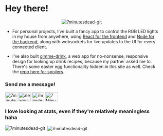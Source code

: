 <h1 align="left">Hey there!</h1>

<p align="center"> <a href="https://github.com/ryo-ma/github-profile-trophy"><img src="https://github-profile-trophy.vercel.app/?username=7minutesdead-git&theme=nord&no-frame=true&margin-w=45&no-bg=true&rank=SECRET,SSS,SS,S,AAA,A,B" alt="7minutesdead-git" /></a> </p>

- For personal projects, I’ve built a fancy app to control the RGB LED lights in my house from anywhere, using [React for the frontend](https://github.com/7MinutesDead-Git/govee-react) and [Node for the backend](https://github.com/7MinutesDead-Git/govee-server), along with websockets for live updates to the UI for every connected client. 
  
- I've also built [gimme-drink](https://gimmedrink.netlify.app), a web app for no-nonsense, responsive design for looking up drink recipes, because my partner asked me to. There's some easter egg functionality hidden in this site as well. Check the [repo here for spoilers](https://github.com/7MinutesDead-Git/Drunkify).

<h3 align="left">Send me a message!</h3>
<p align="left">
<a href="https://twitter.com/7minutesdead" target="blank"><img align="center" src="https://raw.githubusercontent.com/rahuldkjain/github-profile-readme-generator/master/src/images/icons/Social/twitter.svg" alt="7minutesdead" height="30" width="40" /></a>
<a href="https://linkedin.com/in/alexgulikers" target="blank"><img align="center" src="https://raw.githubusercontent.com/rahuldkjain/github-profile-readme-generator/master/src/images/icons/Social/linked-in-alt.svg" alt="alexgulikers" height="30" width="40" /></a>
<a href="https://stackoverflow.com/users/13627106" target="blank"><img align="center" src="https://raw.githubusercontent.com/rahuldkjain/github-profile-readme-generator/master/src/images/icons/Social/stack-overflow.svg" alt="7minutesdead" height="30" width="40" /></a>
<a href="https://discord.gg/7 Minutes Dead#0863" target="blank"><img align="center" src="https://raw.githubusercontent.com/rahuldkjain/github-profile-readme-generator/master/src/images/icons/Social/discord.svg" alt="7 Minutes Dead#0863" height="30" width="40" /></a>
</p>

<h3 align="left">I love looking at stats, even if they're relatively meaningless haha</h3>
<p><img align="left" src="https://github-readme-stats.vercel.app/api/top-langs?username=7minutesdead-git&show_icons=true&locale=en&layout=compact&theme=onedark&count_private=true&hide_border=true&langs_count=10&hide=Jupyter%20Notebook,Batchfile,C,C%23" alt="7minutesdead-git" /></p>

<p>&nbsp;<img align="center" src="https://github-readme-stats.vercel.app/api?username=7minutesdead-git&show_icons=true&locale=en&theme=onedark&hide_border=true&hide=issues,contribs" alt="7minutesdead-git" /></p>

